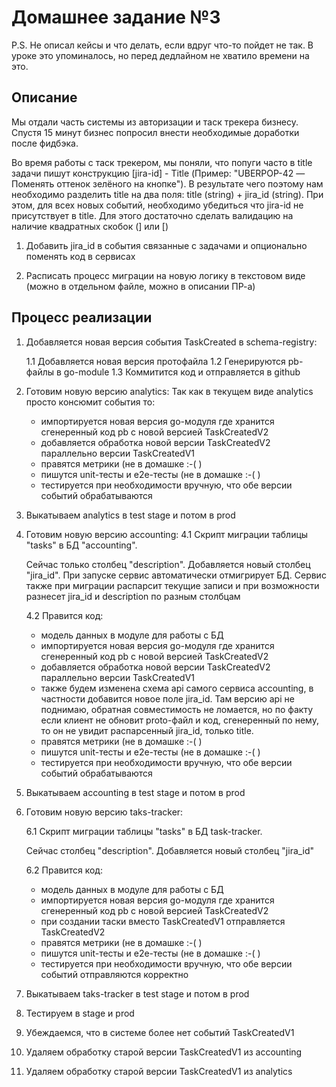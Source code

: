 # Домашнее задание №3

P.S. Не описал кейсы и что делать, если вдруг что-то пойдет не так. В уроке это упоминалось, но перед дедлайном не хватило времени на это.

## Описание

Мы отдали часть системы из авторизации и таск трекера бизнесу. Спустя 15 минут бизнес попросил внести необходимые доработки после фидбэка.

Во время работы с таск трекером, мы поняли, что попуги часто в title задачи пишут конструкцию [jira-id] - Title (Пример: "UBERPOP-42 — Поменять оттенок зелёного на кнопке"). В результате чего поэтому нам необходимо разделить title на два поля: title (string) + jira_id (string). При этом, для всех новых событий, необходимо убедиться что jira-id не присутствует в title. Для этого достаточно сделать валидацию на наличие квадратных скобок (] или [)

1. Добавить jira_id в события связанные с задачами и опционально поменять код в сервисах

2. Расписать процесс миграции на новую логику в текстовом виде (можно в отдельном файле, можно в описании ПР-а)

## Процесс реализации

1. Добавляется новая версия события TaskCreated в schema-registry:

    1.1 Добавляется новая версия протофайла
    1.2 Генерируются pb-файлы в go-module
    1.3 Коммитится код и отправляется в github

2. Готовим новую версию analytics:
    Так как в текущем виде analytics просто консюмит события то:

     - импортируется новая версия go-модуля где хранится сгенеренный код pb с новой версией TaskCreatedV2
     - добавляется обработка новой версии TaskCreatedV2 параллельно версии TaskCreatedV1
     - правятся метрики (не в домашке :-( )
     - пишутся unit-тесты и e2e-тесты (не в домашке :-( )
     - тестируется при необходимости вручную, что обе версии событий обрабатываются

3. Выкатываем analytics в test stage и потом в prod

4. Готовим новую версию accounting:
    4.1 Скрипт миграции таблицы "tasks" в БД "accounting".

    Сейчас только столбец "description". Добавляется новый столбец "jira_id".
    При запуске сервис автоматически отмигрирует БД. Сервис также при миграции распарсит текущие записи и при возможности разнесет jira_id и description по разным столбцам

    4.2 Правится код:

     - модель данных в модуле для работы с БД
     - импортируется новая версия go-модуля где хранится сгенеренный код pb с новой версией TaskCreatedV2
     - добавляется обработка новой версии TaskCreatedV2 параллельно версии TaskCreatedV1
     - также будем изменена схема api самого сервиса accounting, в частности добавится новое поле jira_id. Там версию api не поднимаю, обратная совместимость не ломается, но по факту если клиент не обновит proto-файл и код, сгенеренный по нему, то он не увидит распарсенный jira_id, только title.
     - правятся метрики (не в домашке :-( )
     - пишутся unit-тесты и e2e-тесты (не в домашке :-( )
     - тестируется при необходимости вручную, что обе версии событий обрабатываются

5. Выкатываем accounting в test stage и потом в prod

6. Готовим новую версию taks-tracker:

    6.1 Скрипт миграции таблицы "tasks" в БД task-tracker.

    Сейчас столбец "description". Добавляется новый столбец "jira_id"

    6.2 Правится код:

     - модель данных в модуле для работы с БД
     - импортируется новая версия go-модуля где хранится сгенеренный код pb с новой версией TaskCreatedV2
     - при создании таски вместо TaskCreatedV1 отправляется TaskCreatedV2
     - правятся метрики (не в домашке :-( )
     - пишутся unit-тесты и e2e-тесты (не в домашке :-( )
     - тестируется при необходимости вручную, что обе версии событий отправляются корректно

7. Выкатываем taks-tracker в test stage и потом в prod

8. Тестируем в stage и prod

9. Убеждаемся, что в системе более нет событий TaskCreatedV1

10. Удаляем обработку старой версии TaskCreatedV1 из accounting

11. Удаляем обработку старой версии TaskCreatedV1 из analytics
